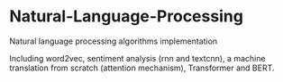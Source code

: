# Natural-Language-Processing
Natural language processing algorithms implementation

Including word2vec, sentiment analysis (rnn and textcnn), a machine translation from scratch (attention mechanism), Transformer and BERT.
